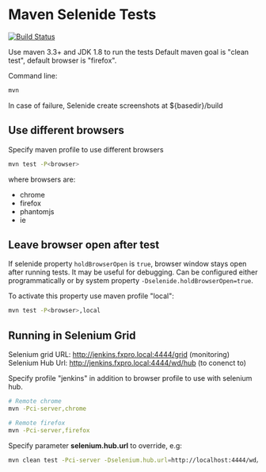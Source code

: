 # Maven Selenide Tests

[![Build Status](https://travis-ci.org/kpavlov/selenide-maven-sample.svg?branch=master)](https://travis-ci.org/kpavlov/selenide-maven-sample)

Use maven 3.3+ and JDK 1.8 to run the tests
Default maven goal is "clean test", default browser is "firefox".

Command line:
```bash
mvn
```

In case of failure, Selenide create screenshots at ${basedir}/build

## Use different browsers
Specify maven profile to use different browsers

```bash
mvn test -P<browser>
```
where browsers are:
- chrome
- firefox
- phantomjs
- ie

## Leave browser open after test

If selenide property `holdBrowserOpen` is `true`, browser window stays open after running tests.
It may be useful for debugging. Can be configured either programmatically or by system property `-Dselenide.holdBrowserOpen=true`.

To activate this property use maven profile "local":

```bash
mvn test -P<browser>,local
```

## Running in Selenium Grid

Selenium grid URL: http://jenkins.fxpro.local:4444/grid (monitoring)
Selenium Hub Url: http://jenkins.fxpro.local:4444/wd/hub (to conenct to)

Specify profile "jenkins" in addition to browser profile to use with selenium hub.
```bash
# Remote chrome
mvn -Pci-server,chrome

# Remote firefox
mvn -Pci-server,firefox
```

Specify parameter **selenium.hub.url** to override, e.g:

 ```bash
 mvn clean test -Pci-server -Dselenium.hub.url=http://localhost:4444/wd/hub
 ```

